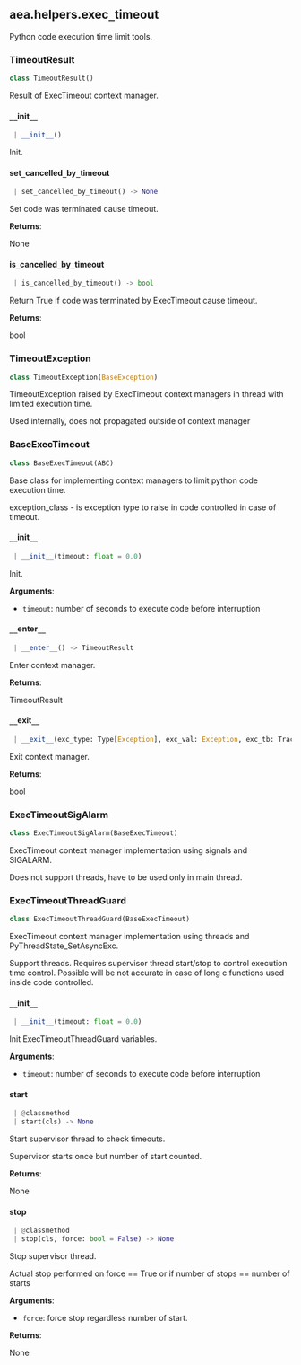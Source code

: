 <a name=".aea.helpers.exec_timeout"></a>
## aea.helpers.exec`_`timeout

Python code execution time limit tools.

<a name=".aea.helpers.exec_timeout.TimeoutResult"></a>
### TimeoutResult

```python
class TimeoutResult()
```

Result of ExecTimeout context manager.

<a name=".aea.helpers.exec_timeout.TimeoutResult.__init__"></a>
#### `__`init`__`

```python
 | __init__()
```

Init.

<a name=".aea.helpers.exec_timeout.TimeoutResult.set_cancelled_by_timeout"></a>
#### set`_`cancelled`_`by`_`timeout

```python
 | set_cancelled_by_timeout() -> None
```

Set code was terminated cause timeout.

**Returns**:

None

<a name=".aea.helpers.exec_timeout.TimeoutResult.is_cancelled_by_timeout"></a>
#### is`_`cancelled`_`by`_`timeout

```python
 | is_cancelled_by_timeout() -> bool
```

Return True if code was terminated by ExecTimeout cause timeout.

**Returns**:

bool

<a name=".aea.helpers.exec_timeout.TimeoutException"></a>
### TimeoutException

```python
class TimeoutException(BaseException)
```

TimeoutException raised by ExecTimeout context managers in thread with limited execution time.

Used internally, does not propagated outside of context manager

<a name=".aea.helpers.exec_timeout.BaseExecTimeout"></a>
### BaseExecTimeout

```python
class BaseExecTimeout(ABC)
```

Base class for implementing context managers to limit python code execution time.

exception_class - is exception type to raise in code controlled in case of timeout.

<a name=".aea.helpers.exec_timeout.BaseExecTimeout.__init__"></a>
#### `__`init`__`

```python
 | __init__(timeout: float = 0.0)
```

Init.

**Arguments**:

- `timeout`: number of seconds to execute code before interruption

<a name=".aea.helpers.exec_timeout.BaseExecTimeout.__enter__"></a>
#### `__`enter`__`

```python
 | __enter__() -> TimeoutResult
```

Enter context manager.

**Returns**:

TimeoutResult

<a name=".aea.helpers.exec_timeout.BaseExecTimeout.__exit__"></a>
#### `__`exit`__`

```python
 | __exit__(exc_type: Type[Exception], exc_val: Exception, exc_tb: TracebackType) -> None
```

Exit context manager.

**Returns**:

bool

<a name=".aea.helpers.exec_timeout.ExecTimeoutSigAlarm"></a>
### ExecTimeoutSigAlarm

```python
class ExecTimeoutSigAlarm(BaseExecTimeout)
```

ExecTimeout context manager implementation using signals and SIGALARM.

Does not support threads, have to be used only in main thread.

<a name=".aea.helpers.exec_timeout.ExecTimeoutThreadGuard"></a>
### ExecTimeoutThreadGuard

```python
class ExecTimeoutThreadGuard(BaseExecTimeout)
```

ExecTimeout context manager implementation using threads and PyThreadState_SetAsyncExc.

Support threads.
Requires supervisor thread start/stop to control execution time control.
Possible will be not accurate in case of long c functions used inside code controlled.

<a name=".aea.helpers.exec_timeout.ExecTimeoutThreadGuard.__init__"></a>
#### `__`init`__`

```python
 | __init__(timeout: float = 0.0)
```

Init ExecTimeoutThreadGuard variables.

**Arguments**:

- `timeout`: number of seconds to execute code before interruption

<a name=".aea.helpers.exec_timeout.ExecTimeoutThreadGuard.start"></a>
#### start

```python
 | @classmethod
 | start(cls) -> None
```

Start supervisor thread to check timeouts.

Supervisor starts once but number of start counted.

**Returns**:

None

<a name=".aea.helpers.exec_timeout.ExecTimeoutThreadGuard.stop"></a>
#### stop

```python
 | @classmethod
 | stop(cls, force: bool = False) -> None
```

Stop supervisor thread.

Actual stop performed on force == True or if  number of stops == number of starts

**Arguments**:

- `force`: force stop regardless number of start.

**Returns**:

None


